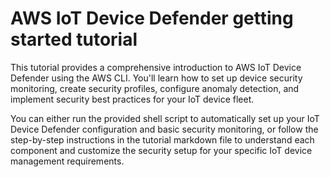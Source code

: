 # AWS IoT Device Defender getting started tutorial

This tutorial provides a comprehensive introduction to AWS IoT Device Defender using the AWS CLI. You'll learn how to set up device security monitoring, create security profiles, configure anomaly detection, and implement security best practices for your IoT device fleet.

You can either run the provided shell script to automatically set up your IoT Device Defender configuration and basic security monitoring, or follow the step-by-step instructions in the tutorial markdown file to understand each component and customize the security setup for your specific IoT device management requirements.
